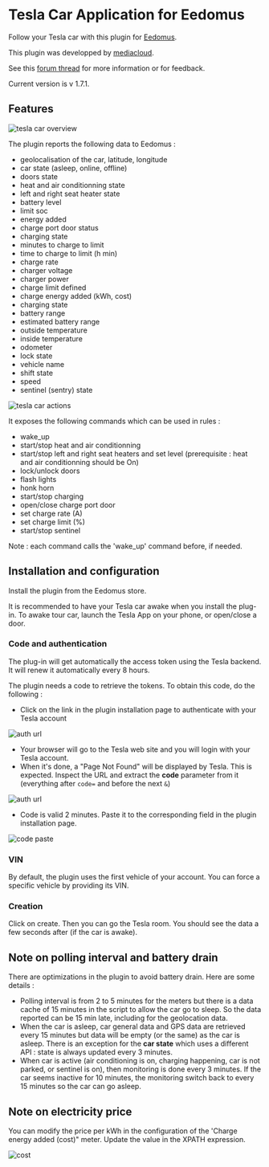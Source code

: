 # Tesla Car Application for Eedomus

Follow your Tesla car with this plugin for [Eedomus](https://www.eedomus.com/).

This plugin was developped by [mediacloud](https://forum.eedomus.com/ucp.php?i=pm&mode=compose&u=5280).

See this [forum thread](https://forum.eedomus.com/viewtopic.php?f=16&t=10515) for more information or for feedback.

Current version is v 1.7.1.

## Features

![tesla car overview](https://user-images.githubusercontent.com/94607717/144480490-5f20b465-0030-4763-853d-096b30bf684f.png)

The plugin reports the following data to Eedomus :

- geolocalisation of the car, latitude, longitude
- car state (asleep, online, offline)
- doors state
- heat and air conditionning state
- left and right seat heater state
- battery level
- limit soc
- energy added
- charge port door status
- charging state
- minutes to charge to limit
- time to charge to limit (h min)
- charge rate
- charger voltage
- charger power
- charge limit defined
- charge energy added (kWh, cost)
- charging state
- battery range
- estimated battery range
- outside temperature
- inside temperature
- odometer
- lock state
- vehicle name
- shift state
- speed
- sentinel (sentry) state

![tesla car actions](https://user-images.githubusercontent.com/94607717/143620966-adb1b4a2-d270-4eeb-ae6b-5c9a7aa78c9f.png)

It exposes the following commands which can be used in rules :

- wake_up
- start/stop heat and air conditionning
- start/stop left and right seat heaters and set level (prerequisite : heat and air conditionning should be On)
- lock/unlock doors
- flash lights
- honk horn
- start/stop charging
- open/close charge port door
- set charge rate (A)
- set charge limit (%)
- start/stop sentinel

Note : each command calls the 'wake_up' command before, if needed.

## Installation and configuration

Install the plugin from the Eedomus store.

It is recommended to have your Tesla car awake when you install the plug-in. To awake tour car, launch the Tesla App on your phone, or open/close a door.

### Code and authentication

The plug-in will get automatically the access token using the Tesla backend. It will renew it automatically every 8 hours.

The plugin needs a code to retrieve the tokens. To obtain this code, do the following :

- Click on the link in the plugin installation page to authenticate with your Tesla account

![auth url](https://user-images.githubusercontent.com/94607717/145652408-0ef6997a-2e09-488b-b20e-865d447673cd.png)

- Your browser will go to the Tesla web site and you will login with your Tesla account.
- When it's done, a "Page Not Found" will be displayed by Tesla. This is expected. Inspect the URL and extract the **code** parameter from it (everything after `code=` and before the next `&`)

![auth url](https://user-images.githubusercontent.com/94607717/144481395-b52b58f2-90b6-42c3-9f9a-4202525e1cca.png)

- Code is valid 2 minutes. Paste it to the corresponding field in the plugin installation page.

![code paste](https://user-images.githubusercontent.com/94607717/145652411-b6b1fdd5-3a1d-4a70-b478-80eb92a34046.png)

### VIN

By default, the plugin uses the first vehicle of your account. You can force a specific vehicle by providing its VIN.

### Creation

Click on create.
Then you can go the Tesla room. You should see the data a few seconds after (if the car is awake).

## Note on polling interval and battery drain

There are optimizations in the plugin to avoid battery drain. Here are some details :

- Polling interval is from 2 to 5 minutes for the meters but there is a data cache of 15 minutes in the script to allow the car go to sleep. So the data reported can be 15 min late, including for the geolocation data.
- When the car is asleep, car general data and GPS data are retrieved every 15 minutes but data will be empty (or the same) as the car is asleep. There is an exception for the **car state** which uses a different API : state is always updated every 3 minutes.
- When car is active (air conditioning is on, charging happening, car is not parked, or sentinel is on), then monitoring is done every 3 minutes. If the car seems inactive for 10 minutes, the monitoring switch back to every 15 minutes so the car can go asleep.

## Note on electricity price

You can modify the price per kWh in the configuration of the 'Charge energy added (cost)" meter. Update the value in the XPATH expression.

![cost](https://user-images.githubusercontent.com/94607717/144512926-09530b1b-6056-4e5a-8109-d33c3a625384.png)
